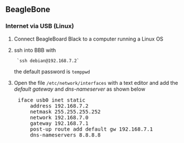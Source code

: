 ## BeagleBone


### Internet via USB (Linux)

1) Connect BeagleBoard Black to a computer running a Linux OS

2) ssh into BBB with  
  
		`ssh debian@192.168.7.2`
  
   the default password is `temppwd` 
  
3) Open the file `/etc/network/interfaces` with a text editor and add the *default gateway* and *dns-nameserver* as shown below  
<pre>
    iface usb0 inet static  
        address 192.168.7.2  
        netmask 255.255.255.252  
        network 192.168.7.0  
        gateway 192.168.7.1  
        post-up route add default gw 192.168.7.1  
        dns-nameservers 8.8.8.8
</pre>
